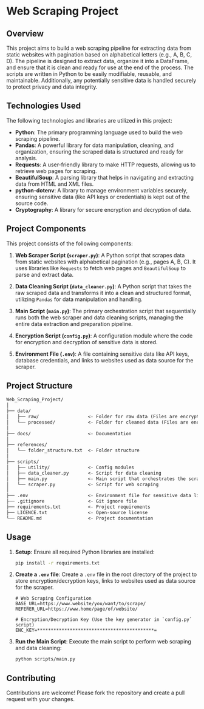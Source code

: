 # Web Scraping Project

## Overview

This project aims to build a web scraping pipeline for extracting data from static websites with pagination based on alphabetical letters (e.g., A, B, C, D). The pipeline is designed to extract data, organize it into a DataFrame, and ensure that it is clean and ready for use at the end of the process. The scripts are written in Python to be easily modifiable, reusable, and maintainable. Additionally, any potentially sensitive data is handled securely to protect privacy and data integrity.

## Technologies Used

The following technologies and libraries are utilized in this project:

- **Python**: The primary programming language used to build the web scraping pipeline.
- **Pandas**: A powerful library for data manipulation, cleaning, and organization, ensuring the scraped data is structured and ready for analysis.
- **Requests**: A user-friendly library to make HTTP requests, allowing us to retrieve web pages for scraping.
- **BeautifulSoup**: A parsing library that helps in navigating and extracting data from HTML and XML files.
- **python-dotenv**: A library to manage environment variables securely, ensuring sensitive data (like API keys or credentials) is kept out of the source code.
- **Cryptography**: A library for secure encryption and decryption of data.

## Project Components

This project consists of the following components:

1. **Web Scraper Script (`scraper.py`)**: A Python script that scrapes data from static websites with alphabetical pagination (e.g., pages A, B, C). It uses libraries like `Requests` to fetch web pages and `BeautifulSoup` to parse and extract data.

2. **Data Cleaning Script (`data_cleaner.py`)**: A Python script that takes the raw scraped data and transforms it into a clean and structured format, utilizing `Pandas` for data manipulation and handling.

3. **Main Script (`main.py`)**: The primary orchestration script that sequentially runs both the web scraper and data cleaning scripts, managing the entire data extraction and preparation pipeline.

4. **Encryption Script (`config.py`)**: A configuration module where the code for encryption and decryption of sensitive data is stored.

5. **Environment File (`.env`)**: A file containing sensitive data like API keys, database credentials, and links to websites used as data source for the scraper.

## Project Structure

```txt
Web_Scraping_Project/
│
├── data/
│   ├── raw/                  <- Folder for raw data (Files are encrypted for privacy and security)
│   └── processed/            <- Folder for cleaned data (Files are encrypted for privacy and security)
│
├── docs/                     <- Documentation
│
├── references/
│   └── folder_structure.txt  <- Folder structure
│
├── scripts/
│   ├── utility/              <- Config modules
│   ├── data_cleaner.py       <- Script for data cleaning
│   ├── main.py               <- Main script that orchestrates the scraping and cleaning
│   └── scraper.py            <- Script for web scraping
│
├── .env                      <- Environment file for sensitive data like API keys, etc. (Excluded from version control)
├── .gitignore                <- Git ignore file
├── requirements.txt          <- Project requirements
├── LICENCE.txt               <- Open-source license
└── README.md                 <- Project documentation
```

## Usage

1. **Setup**: Ensure all required Python libraries are installed:

   ```bash
   pip install -r requirements.txt
   ```

2. **Create a `.env` file**: Create a `.env` file in the root directory of the project to store encryption/decryption keys, links to websites used as data source for the scraper.

   ```.env
   # Web Scraping Configuration
   BASE_URL=https://www.website/you/want/to/scrape/
   REFERER_URL=https://www.home/page/of/website/

   # Encryption/Decryption Key (Use the key generator in `config.py` script)
   ENC_KEY=*******************************************=
   ```

3. **Run the Main Script**: Execute the main script to perform web scraping and data cleaning:

   ```bash
   python scripts/main.py
   ```

## Contributing

Contributions are welcome! Please fork the repository and create a pull request with your changes.
